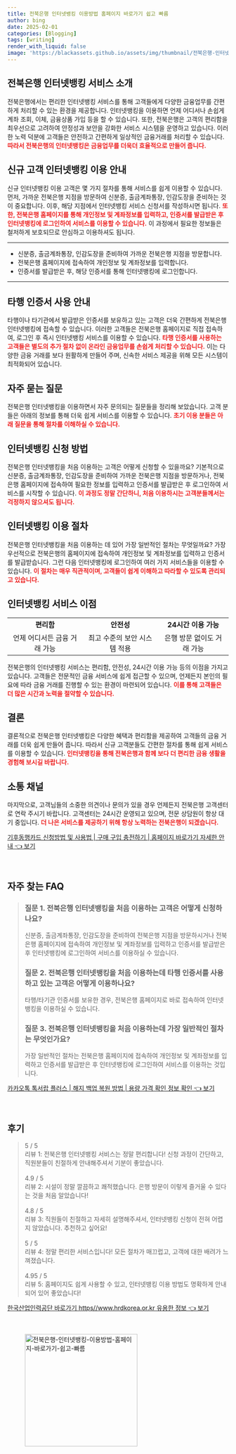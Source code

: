 ```yaml
---
title: 전북은행 인터넷뱅킹 이용방법 홈페이지 바로가기 쉽고 빠름
author: bing
date: 2025-02-01
categories: [Blogging]
tags: [writing]
render_with_liquid: false
image: 'https://blackassets.github.io/assets/img/thumbnail/전북은행-인터넷뱅킹-이용방법-홈페이지-바로가기-쉽고-빠름.webp'
---
```



<h2 id='전북은행_인터넷뱅킹_서비스_소개'>전북은행 인터넷뱅킹 서비스 소개</h2>

<p>전북은행에서는 편리한 인터넷뱅킹 서비스를 통해 고객들에게 다양한 금융업무를 간편하게 처리할 수 있는 환경을 제공합니다. 인터넷뱅킹을 이용하면 언제 어디서나 손쉽게 계좌 조회, 이체, 금융상품 가입 등을 할 수 있습니다. 또한, 전북은행은 고객의 편리함을 최우선으로 고려하여 안정성과 보안을 강화한 서비스 시스템을 운영하고 있습니다. 이러한 노력 덕분에 고객들은 안전하고 간편하게 일상적인 금융거래를 처리할 수 있습니다. <b><span style="color: #ee2323;">따라서 전북은행의 인터넷뱅킹은 금융업무를 더욱더 효율적으로 만들어 줍니다.</span></b></p>

<h2 id='신규_고객_인터넷뱅킹_이용안내'>신규 고객 인터넷뱅킹 이용 안내</h2>

<p>신규 인터넷뱅킹 이용 고객은 몇 가지 절차를 통해 서비스를 쉽게 이용할 수 있습니다. 먼저, 가까운 전북은행 지점을 방문하여 신분증, 출금계좌통장, 인감도장을 준비하는 것이 중요합니다. 이후, 해당 지점에서 인터넷뱅킹 서비스 신청서를 작성하시면 됩니다. <b><span style="color: #ee2323;">또한, 전북은행 홈페이지를 통해 개인정보 및 계좌정보를 입력하고, 인증서를 발급받은 후 인터넷뱅킹에 로그인하여 서비스를 이용할 수 있습니다.</span></b> 이 과정에서 필요한 정보들은 철저하게 보호되므로 안심하고 이용하셔도 됩니다.</p>

<hr />

<ul>
    <li>신분증, 출금계좌통장, 인감도장을 준비하여 가까운 전북은행 지점을 방문합니다.</li>
    <li>전북은행 홈페이지에 접속하여 개인정보 및 계좌정보를 입력합니다.</li>
    <li>인증서를 발급받은 후, 해당 인증서를 통해 인터넷뱅킹에 로그인합니다.</li>
</ul>

<hr />

<h2 id='타행_인증서_사용_안내'>타행 인증서 사용 안내</h2>

<p>타행이나 타기관에서 발급받은 인증서를 보유하고 있는 고객은 더욱 간편하게 전북은행 인터넷뱅킹에 접속할 수 있습니다. 이러한 고객들은 전북은행 홈페이지로 직접 접속하여, 로그인 후 즉시 인터넷뱅킹 서비스를 이용할 수 있습니다. <b><span style="color: #ee2323;">타행 인증서를 사용하는 고객들은 별도의 추가 절차 없이 온라인 금융업무를 손쉽게 처리할 수 있습니다.</span></b> 이는 다양한 금융 거래를 보다 원활하게 만들어 주며, 신속한 서비스 제공을 위해 모든 시스템이 최적화되어 있습니다.</p>

<h2 id='자주_묻는_질문'>자주 묻는 질문</h2>

<p>전북은행 인터넷뱅킹을 이용하면서 자주 문의되는 질문들을 정리해 보았습니다. 고객 분들은 아래의 정보를 통해 더욱 쉽게 서비스를 이용할 수 있습니다. <b><span style="color: #ee2323;">초기 이용 분들은 아래 질문을 통해 절차를 이해하실 수 있습니다.</span></b></p>

<h2 id='인터넷뱅킹_신청_방법'>인터넷뱅킹 신청 방법</h2>

<p>전북은행 인터넷뱅킹을 처음 이용하는 고객은 어떻게 신청할 수 있을까요? 기본적으로 신분증, 출금계좌통장, 인감도장을 준비하여 가까운 전북은행 지점을 방문하거나, 전북은행 홈페이지에 접속하여 필요한 정보를 입력하고 인증서를 발급받은 후 로그인하여 서비스를 시작할 수 있습니다. <b><span style="color: #ee2323;">이 과정도 정말 간단하니, 처음 이용하시는 고객분들께서는 걱정하지 않으셔도 됩니다.</span></b></p>

<h2 id='인터넷뱅킹_이용_절차'>인터넷뱅킹 이용 절차</h2>

<p>전북은행 인터넷뱅킹을 처음 이용하는 데 있어 가장 일반적인 절차는 무엇일까요? 가장 우선적으로 전북은행의 홈페이지에 접속하여 개인정보 및 계좌정보를 입력하고 인증서를 발급받습니다. 그런 다음 인터넷뱅킹에 로그인하여 여러 가지 서비스들을 이용할 수 있습니다. <b><span style="color: #ee2323;">이 절차는 매우 직관적이며, 고객들이 쉽게 이해하고 따라할 수 있도록 관리되고 있습니다.</span></b></p>

<h2 id='인터넷뱅킹_서비스_이점'>인터넷뱅킹 서비스 이점</h2>

<table>
    <tr>
        <td style="text-align: center; height: 17px;"><b>편리함</b></td>
        <td style="text-align: center; height: 17px;"><b>안전성</b></td>
        <td style="text-align: center; height: 17px;"><b>24시간 이용 가능</b></td>
    </tr>
    <tr>
        <td style="text-align: center;">언제 어디서든 금융 거래 가능</td>
        <td style="text-align: center;">최고 수준의 보안 시스템 적용</td>
        <td style="text-align: center;">은행 방문 없이도 거래 가능</td>
    </tr>
</table>

<p>전북은행의 인터넷뱅킹 서비스는 편리함, 안전성, 24시간 이용 가능 등의 이점을 가지고 있습니다. 고객들은 전문적인 금융 서비스에 쉽게 접근할 수 있으며, 언제든지 본인의 필요에 따라 금융 거래를 진행할 수 있는 환경이 마련되어 있습니다. <b><span style="color: #ee2323;">이를 통해 고객들은 더 많은 시간과 노력을 절약할 수 있습니다.</span></b></p>

<h2 id='결론'>결론</h2>

<p>결론적으로 전북은행 인터넷뱅킹은 다양한 혜택과 편리함을 제공하여 고객들의 금융 거래를 더욱 쉽게 만들어 줍니다. 따라서 신규 고객분들도 간편한 절차를 통해 쉽게 서비스를 이용할 수 있습니다. <b><span style="color: #ee2323;">인터넷뱅킹을 통해 전북은행과 함께 보다 더 편리한 금융 생활을 경험해 보시길 바랍니다.</span></b></p>

<h2 id='소통_채널'>소통 채널</h2>

<p>마지막으로, 고객님들의 소중한 의견이나 문의가 있을 경우 언제든지 전북은행 고객센터로 연락 주시기 바랍니다. 고객센터는 24시간 운영되고 있으며, 전문 상담원이 항상 대기 중입니다. <b><span style="color: #ee2323;">더 나은 서비스를 제공하기 위해 항상 노력하는 전북은행이 되겠습니다.</span></b></p>


<p><a class="click-button" title="기후동행카드 신청방법 및 사용법 | 구매 구입 충전하기 | 홈페이지 바로가기 자세한 안내" href="https://blackassets.github.io/posts/%EA%B8%B0%ED%9B%84%EB%8F%99%ED%96%89%EC%B9%B4%EB%93%9C-%EC%8B%A0%EC%B2%AD%EB%B0%A9%EB%B2%95-%EB%B0%8F-%EC%82%AC%EC%9A%A9%EB%B2%95-%EA%B5%AC%EB%A7%A4-%EA%B5%AC%EC%9E%85-%EC%B6%A9%EC%A0%84%ED%95%98%EA%B8%B0-%ED%99%88%ED%8E%98%EC%9D%B4%EC%A7%80-%EB%B0%94%EB%A1%9C%EA%B0%80%EA%B8%B0-%EC%9E%90%EC%84%B8%ED%95%9C-%EC%95%88%EB%82%B4/" rel="dofollow">기후동행카드 신청방법 및 사용법 | 구매 구입 충전하기 | 홈페이지 바로가기 자세한 안내 👈 보기</a></p><br>
<h2 id='자주_찾는_FAQ'>자주 찾는 FAQ</h2>
<div itemscope="" itemtype="https://schema.org/FAQPage"> 
<blockquote> 
<div itemscope="" itemprop="mainEntity" itemtype="https://schema.org/Question"> 
<h3 itemprop="name">질문 1. 전북은행 인터넷뱅킹을 처음 이용하는 고객은 어떻게 신청하나요?</h3> 
<div itemscope="" itemprop="acceptedAnswer" itemtype="https://schema.org/Answer"> 
<span itemprop="text"> 
<p>신분증, 출금계좌통장, 인감도장을 준비하여 전북은행 지점을 방문하시거나 전북은행 홈페이지에 접속하여 개인정보 및 계좌정보를 입력하고 인증서를 발급받은 후 인터넷뱅킹에 로그인하여 서비스를 이용하실 수 있습니다.</p> 
</span> 
</div> 
</div> 
<div itemscope="" itemprop="mainEntity" itemtype="https://schema.org/Question"> 
<h3 itemprop="name">질문 2. 전북은행 인터넷뱅킹을 처음 이용하는데 타행 인증서를 사용하고 있는 고객은 어떻게 이용하나요?</h3> 
<div itemscope="" itemprop="acceptedAnswer" itemtype="https://schema.org/Answer"> 
<span itemprop="text"> 
<p>타행/타기관 인증서를 보유한 경우, 전북은행 홈페이지로 바로 접속하여 인터넷뱅킹을 이용하실 수 있습니다.</p> 
</span> 
</div> 
</div> 
<div itemscope="" itemprop="mainEntity" itemtype="https://schema.org/Question"> 
<h3 itemprop="name">질문 3. 전북은행 인터넷뱅킹을 처음 이용하는데 가장 일반적인 절차는 무엇인가요?</h3> 
<div itemscope="" itemprop="acceptedAnswer" itemtype="https://schema.org/Answer"> 
<span itemprop="text"> 
<p>가장 일반적인 절차는 전북은행 홈페이지에 접속하여 개인정보 및 계좌정보를 입력하고 인증서를 발급받은 후 인터넷뱅킹에 로그인하여 서비스를 이용하는 것입니다.</p> 
</span> 
</div> 
</div> 
</blockquote> 
</div>
<p><a class="click-button" title="카카오톡 톡서랍 플러스 | 해지 백업 복원 방법 | 용량 가격 확인 정보 확인" href="https://blackassets.github.io/posts/%EC%B9%B4%EC%B9%B4%EC%98%A4%ED%86%A1-%ED%86%A1%EC%84%9C%EB%9E%8D-%ED%94%8C%EB%9F%AC%EC%8A%A4-%ED%95%B4%EC%A7%80-%EB%B0%B1%EC%97%85-%EB%B3%B5%EC%9B%90-%EB%B0%A9%EB%B2%95-%EC%9A%A9%EB%9F%89-%EA%B0%80%EA%B2%A9-%ED%99%95%EC%9D%B8-%EC%A0%95%EB%B3%B4-%ED%99%95%EC%9D%B8/" rel="dofollow">카카오톡 톡서랍 플러스 | 해지 백업 복원 방법 | 용량 가격 확인 정보 확인 👈 보기</a></p><br>
<h2 id='후기'>후기</h2>
<div itemscope itemtype="https://schema.org/Product">
  <blockquote>
  <div itemprop="review" itemscope itemtype="https://schema.org/Review">
      <div itemprop="reviewRating" itemscope itemtype="https://schema.org/Rating"> <span itemprop="ratingValue">5</span> / <span itemprop="bestRating">5</span> </div>
      <span itemprop="reviewBody">리뷰 1: 전북은행 인터넷뱅킹 서비스는 정말 편리합니다! 신청 과정이 간단하고, 직원분들이 친절하게 안내해주셔서 기분이 좋았습니다.</span>
  </div>
  <br>
  <div itemprop="review" itemscope itemtype="https://schema.org/Review">
      <div itemprop="reviewRating" itemscope itemtype="https://schema.org/Rating"> <span itemprop="ratingValue">4.9</span> / <span itemprop="bestRating">5</span> </div>
      <span itemprop="reviewBody">리뷰 2: 시설이 정말 깔끔하고 쾌적했습니다. 은행 방문이 이렇게 즐거울 수 있다는 것을 처음 알았습니다!</span>
  </div>
  <br>
  <div itemprop="review" itemscope itemtype="https://schema.org/Review">
      <div itemprop="reviewRating" itemscope itemtype="https://schema.org/Rating"> <span itemprop="ratingValue">4.8</span> / <span itemprop="bestRating">5</span> </div>
      <span itemprop="reviewBody">리뷰 3: 직원들이 친절하고 자세히 설명해주셔서, 인터넷뱅킹 신청이 전혀 어렵지 않았습니다. 추천하고 싶어요!</span>
  </div>
  <br>
  <div itemprop="review" itemscope itemtype="https://schema.org/Review">
      <div itemprop="reviewRating" itemscope itemtype="https://schema.org/Rating"> <span itemprop="ratingValue">5</span> / <span itemprop="bestRating">5</span> </div>
      <span itemprop="reviewBody">리뷰 4: 정말 편리한 서비스입니다! 모든 절차가 매끄럽고, 고객에 대한 배려가 느껴졌습니다.</span>
  </div>
  <br>
  <div itemprop="review" itemscope itemtype="https://schema.org/Review">
      <div itemprop="reviewRating" itemscope itemtype="https://schema.org/Rating"> <span itemprop="ratingValue">4.95</span> / <span itemprop="bestRating">5</span> </div>
      <span itemprop="reviewBody">리뷰 5: 홈페이지도 쉽게 사용할 수 있고, 인터넷뱅킹 이용 방법도 명확하게 안내되어 있어 좋았습니다!</span>
  </div>
  </blockquote>
</div>
<p><a class="click-button" title="한국산업인력공단 바로가기 https//www.hrdkorea.or.kr 유용한 정보" href="https://blackassets.github.io/posts/%ED%95%9C%EA%B5%AD%EC%82%B0%EC%97%85%EC%9D%B8%EB%A0%A5%EA%B3%B5%EB%8B%A8-%EB%B0%94%EB%A1%9C%EA%B0%80%EA%B8%B0-httpswww.hrdkorea.or.kr-%EC%9C%A0%EC%9A%A9%ED%95%9C-%EC%A0%95%EB%B3%B4/" rel="dofollow">한국산업인력공단 바로가기 https//www.hrdkorea.or.kr 유용한 정보 👈 보기</a></p><br>
<figure class="image"><img src="https://blackassets.github.io/assets/img/thumbnail/전북은행-인터넷뱅킹-이용방법-홈페이지-바로가기-쉽고-빠름.webp" alt="전북은행-인터넷뱅킹-이용방법-홈페이지-바로가기-쉽고-빠름" width="256" height="256"></figure>